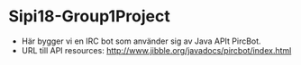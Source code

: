# Sipi18-Group1Project

* Här bygger vi en IRC bot som använder sig av Java APIt PircBot.
* URL till API resources: http://www.jibble.org/javadocs/pircbot/index.html

